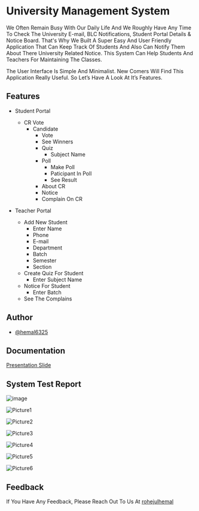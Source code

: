 
# University Management System

We Often Remain Busy With Our Daily Life And We Roughly Have Any Time To Check The University E-mail, BLC Notifications, Student Portal Details & Notice Board. That's Why We Built A Super Easy And User Friendly Application That Can Keep Track Of Students And Also Can Notify Them About There University Related Notice. This System Can Help Students And Teachers For Maintaining The Classes.

The User Interface Is Simple And Minimalist. New Comers Will Find This Application Really Useful. So Let’s Have A Look At It’s Features.



## Features

- Student Portal
    - CR Vote
        - Candidate
            - Vote
            - See Winners
           - Quiz
                - Subject Name
           - Poll
                - Make Poll
                - Paticipant In Poll
                - See Result
           - About CR
           - Notice
           - Complain On CR

- Teacher Portal
   - Add New Student
        - Enter Name
        - Phone
        - E-mail
        - Department
        - Batch
        - Semester
        - Section
   - Create Quiz For Student
        - Enter Subject Name
   - Notice For Student
        - Enter Batch 
   - See The Complains

## Author

- [@hemal6325](https://www.github.com/hemal6325)


## Documentation

[Presentation Slide](https://docs.google.com/presentation/d/1VyYQVPLdlW7jegK4KbfTUYvJTVm_EthQ/edit?usp=sharing&ouid=100802961822661399961&rtpof=true&sd=true)




## System Test Report

![image](https://github.com/hemal6325/UniversityManagementSystem/assets/90565911/68600bfb-ba0f-44cf-90c8-98b9e159b6c4)

![Picture1](https://github.com/hemal6325/UniversityManagementSystem/assets/90565911/f7da8bc5-0bd2-4da6-9d92-e29f55a79fa3)

![Picture2](https://github.com/hemal6325/UniversityManagementSystem/assets/90565911/3894c774-0429-4494-8294-668c97e19cc0)

![Picture3](https://github.com/hemal6325/UniversityManagementSystem/assets/90565911/eb45c193-8560-4a79-9a1f-69f43fb1c9d8)

![Picture4](https://github.com/hemal6325/UniversityManagementSystem/assets/90565911/526c7375-19ad-4592-ac93-47b23701ef94)

![Picture5](https://github.com/hemal6325/UniversityManagementSystem/assets/90565911/edeb867a-bfcb-454e-a695-0aa124baa341)

![Picture6](https://github.com/hemal6325/UniversityManagementSystem/assets/90565911/dd25fced-22bd-434a-a6f9-6024a8d62e64)

## Feedback

If You Have Any Feedback, Please Reach Out To Us At [rohejulhemal](https://sites.google.com/diu.edu.bd/rohejulhemal/home)
